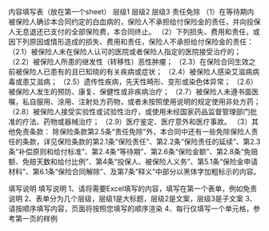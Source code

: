 内容填写表（放在第一个sheet）
	层级1	层级2	层级3
	责任免除
		（1）在等待期内被保险人确诊本合同约定的白血病的，保险人不承担给付保险金的责任，并向投保人无息退还已支付的全部保险费，本合同终止。
		（2）下列损失、费用和责任，或因下列原因或情形造成的损失、费用和责任，保险人不承担给付保险金的责任：
		（2.1）被保险人未在保险人认可的医院或者保险人指定的医院接受治疗的；
		（2.2）被保险人所患的继发性（转移性）恶性肿瘤；
		（2.3）在保险合同生效之前被保险人已患有的且已知晓的有关疾病或症状；
		（2.4）被保险人感染艾滋病病毒或患艾滋病；
		（2.5）遗传性疾病，先天性畸形、变形或染色体异常；
		（2.6）被保险人发生的预防、康复、保健性或非疾病治疗；
		（2.7）被保险人未遵书面医嘱，私自服用、涂用、注射处方药物，或者未按照使用说明的规定使用非处方药；
		（2.8）被保险人接受实验性或试验性治疗，或使用未经国家药品监督管理部门批准的疗法、药物或器械治疗；
		（2.9）医疗鉴定、医疗意外和医疗事故。
		（3）其他免责条款：
		除保险条款第2.5条“责任免除”外，本合同中还有一些免除保险人责任的条款，详见保险条款的第2.1条“保险责任”、第2.2条“保险责任的延续”、第2.3条“补偿原则和给付标准”、第2.4条“等待期”、第2.6条“保险金额”、第2.8条“免赔额、免赔天数和给付比例”、第4条“投保人、被保险人义务”、第5.1条“保险金申请材料”、第6.1条“保险合同解除”、及第7条“释义”中部分以黑体字加粗标示的内容。




















































填写说明
	填写说明
	1、请将需要Excel填写的内容，填写在第一个表单，例如免责说明
	2、表单分为几个层级，层级1是大标题，层级2是文案，层级3是子文案
	3、请按顺序填写内容，页面将按照您填写的顺序渲染
	4、每行仅填写一个单元格，参考第一页的样例


